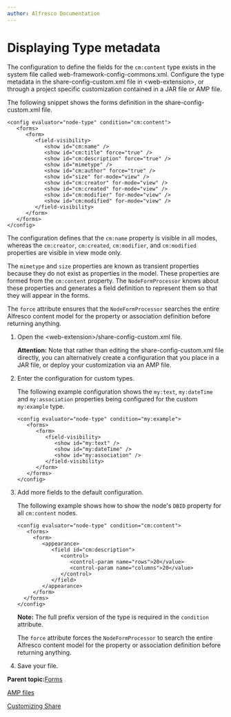 ```yaml
---
author: Alfresco Documentation
---
```


# Displaying Type metadata

The configuration to define the fields for the `cm:content` type exists in the system file called web-framework-config-commons.xml. Configure the type metadata in the share-config-custom.xml file in <web-extension\>, or through a project specific customization contained in a JAR file or AMP file.

The following snippet shows the forms definition in the share-config-custom.xml file.

```
<config evaluator="node-type" condition="cm:content">
   <forms>
      <form>
         <field-visibility>
            <show id="cm:name" />
            <show id="cm:title" force="true" />
            <show id="cm:description" force="true" />
            <show id="mimetype" />
            <show id="cm:author" force="true" />
            <show id="size" for-mode="view" />
            <show id="cm:creator" for-mode="view" />
            <show id="cm:created" for-mode="view" />
            <show id="cm:modifier" for-mode="view" />
            <show id="cm:modified" for-mode="view" />
         </field-visibility>
      </form>
   </forms>
</config>
```

The configuration defines that the `cm:name` property is visible in all modes, whereas the `cm:creator`, `cm:created`, `cm:modifier`, and `cm:modified` properties are visible in view mode only.

The `mimetype` and `size` properties are known as transient properties because they do not exist as properties in the model. These properties are formed from the `cm:content` property. The `NodeFormProcessor` knows about these properties and generates a field definition to represent them so that they will appear in the forms.

The `force` attribute ensures that the `NodeFormProcessor` searches the entire Alfresco content model for the property or association definition before returning anything.

1.  Open the <web-extension\>/share-config-custom.xml file.

    **Attention:** Note that rather than editing the share-config-custom.xml file directly, you can alternatively create a configuration that you place in a JAR file, or deploy your customization via an AMP file.

2.  Enter the configuration for custom types.

    The following example configuration shows the `my:text`, `my:dateTime` and `my:association` properties being configured for the custom `my:example` type.

    ```
    <config evaluator="node-type" condition="my:example">
       <forms>
          <form>
             <field-visibility>
                <show id="my:text" />
                <show id="my:dateTime" />
                <show id="my:association" />
             </field-visibility>
          </form>
       </forms>
    </config>
    
    ```

3.  Add more fields to the default configuration.

    The following example shows how to show the node's `DBID` property for all `cm:content` nodes.

    ```
    <config evaluator="node-type" condition="cm:content">
       <forms>
         <form>
            <appearance>
               <field id="cm:description">
                  <control>
                     <control-param name="rows">20</value>
                     <control-param name="columns">20</value>
                  </control>
               </field>
            </appearance>
         </form>
      </forms>
    </config>
    
    ```

    **Note:** The full prefix version of the type is required in the `condition` attribute.

    The `force` attribute forces the `NodeFormProcessor` to search the entire Alfresco content model for the property or association definition before returning anything.

4.  Save your file.


**Parent topic:**[Forms](../concepts/forms-intro.md)

[AMP files](https://wiki.alfresco.com/wiki/AMP_Files)

[Customizing Share](share-customize.md)


